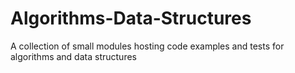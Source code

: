 # Algorithms-Data-Structures
A collection of small modules hosting code examples and tests for algorithms and data structures

